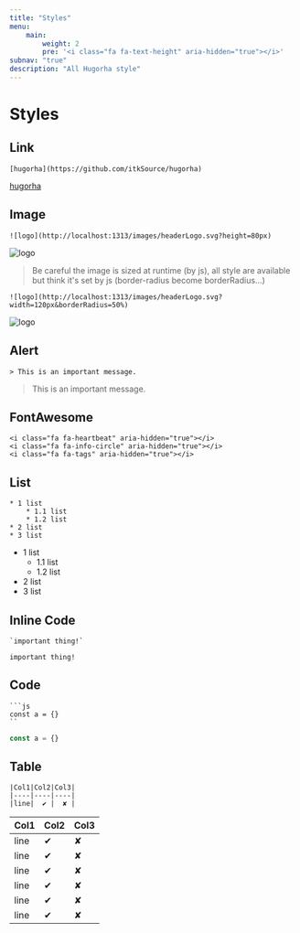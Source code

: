 ```yaml
---
title: "Styles"
menu: 
    main:
        weight: 2
        pre: '<i class="fa fa-text-height" aria-hidden="true"></i>'
subnav: "true"
description: "All Hugorha style"
---
```


# Styles

## Link

```text
[hugorha](https://github.com/itkSource/hugorha)
```

[hugorha](https://github.com/itkSource/hugorha)

## Image

```text
![logo](http://localhost:1313/images/headerLogo.svg?height=80px)
```

![logo](http://localhost:1313/images/headerLogo.svg?height=80px)

> Be careful the image is sized at runtime (by js), all style are available but think it's set by js (border-radius become borderRadius...)

```text
![logo](http://localhost:1313/images/headerLogo.svg?width=120px&borderRadius=50%)
```

![logo](http://localhost:1313/images/headerLogo.svg?width=220px&borderRadius=50%)

## Alert

```text
> This is an important message.
```

> This is an important message.

## FontAwesome

```text
<i class="fa fa-heartbeat" aria-hidden="true"></i>
<i class="fa fa-info-circle" aria-hidden="true"></i>
<i class="fa fa-tags" aria-hidden="true"></i>
```
<i class="fa fa-heartbeat" aria-hidden="true"></i>
<i class="fa fa-info-circle" aria-hidden="true"></i>
<i class="fa fa-tags" aria-hidden="true"></i>

## List

```text
* 1 list
    * 1.1 list
    * 1.2 list
* 2 list
* 3 list
```

* 1 list
    * 1.1 list
    * 1.2 list
* 2 list
* 3 list

## Inline Code

```text
`important thing!`
```

`important thing!`

## Code

```text
```js
const a = {}
``
```

```js
const a = {}
```

## Table

```text
|Col1|Col2|Col3|
|----|----|----|
|line|  ✔ |  ✘ |
```

|Col1|Col2|Col3|
|----|----|----|
|line|  ✔ |  ✘ |
|line|  ✔ |  ✘ |
|line|  ✔ |  ✘ |
|line|  ✔ |  ✘ |
|line|  ✔ |  ✘ |
|line|  ✔ |  ✘ |
